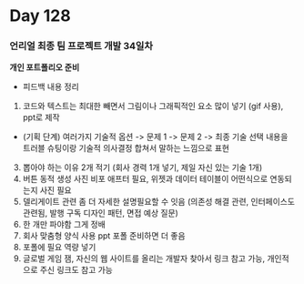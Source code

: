 # Day 128

### 언리얼 최종 팀 프로젝트 개발 34일차

**개인 포트폴리오 준비**

- 피드백 내용 정리 

1. 코드와 텍스트는 최대한 빼면서 그림이나 그래픽적인 요소 많이 넣기 (gif 사용), ppt로 제작
- (기획 단계) 여러가지 기술적 옵션 -> 문제 1 -> 문제 2 -> 최종 기술 선택 내용을 트러블 슈팅이랑 기술적 의사결정 합쳐서 말하는 느낌으로 표현
3. 뽑아야 하는 이유 2개 적기 (회사 경력 1개 넣기, 제일 자신 있는 기술 1개)
4. 버튼 동적 생성 사진 비포 애프터 필요, 위젯과 데이터 테이블이 어떤식으로 연동되는지 사진 필요
5. 델리게이트 관련 좀 더 자세한 설명필요할 수 잇음 (의존성 해결 관련, 인터페이스도 관련됨, 발행 구독 디자인 패턴, 면접 예상 질문)
6. 한 개만 파야함 그게 정배
7. 회사 맞춤형 양식 사용 ppt 포폴 준비하면 더 좋음
8. 포폴에 필요 역량 넣기
9. 글로벌 게임 잼, 자신의 웹 사이트를 올리는 개발자 찾아서 링크 참고 가능, 개인적으로 주신 링크도 참고 가능
